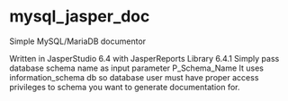 # mysql_jasper_doc
Simple MySQL/MariaDB documentor 

Written in JasperStudio 6.4 with JasperReports Library 6.4.1
Simply pass database schema name as input parameter P_Schema_Name
It uses information_schema db so database user must have proper access privileges to schema you want to generate documentation for.
